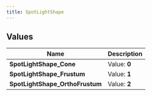 ```yaml
---
title: SpotLightShape
---
```


## Values

| Name | Description |
| ---- | ----------- |
| **SpotLightShape\_Cone** | Value: **0** |
| **SpotLightShape\_Frustum** | Value: **1** |
| **SpotLightShape\_OrthoFrustum** | Value: **2** |


